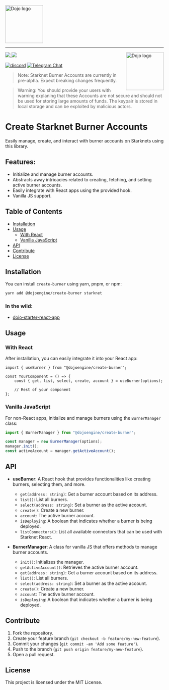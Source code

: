 <picture>
  <source media="(prefers-color-scheme: dark)" srcset=".github/burner.png">
  <img alt="Dojo logo" width="120" src=".github/burner.png">
</picture>

---

<picture>
  <source media="(prefers-color-scheme: dark)" srcset=".github/mark-dark.svg">
  <img alt="Dojo logo" align="right" width="120" src=".github/mark-light.svg">
</picture>

<a href="https://twitter.com/dojostarknet">
<img src="https://img.shields.io/twitter/follow/dojostarknet?style=social"/>
</a>
<a href="https://github.com/dojoengine/dojo">
<img src="https://img.shields.io/github/stars/dojoengine/dojo?style=social"/>
</a>

[![discord](https://img.shields.io/badge/join-dojo-green?logo=discord&logoColor=white)](https://discord.gg/PwDa2mKhR4)
[![Telegram Chat][tg-badge]][tg-url]

[tg-badge]: https://img.shields.io/endpoint?color=neon&logo=telegram&label=chat&style=flat-square&url=https%3A%2F%2Ftg.sumanjay.workers.dev%2Fdojoengine
[tg-url]: https://t.me/dojoengine

> Note: Starknet Burner Accounts are currently in pre-alpha. Expect breaking changes frequently.

> Warning: You should provide your users with warning explaning that these Accounts are not secure and should not be used for storing large amounts of funds. The keypair is stored in local storage and can be exploited by malicious actors.

# Create Starknet Burner Accounts

Easily manage, create, and interact with burner accounts on Starknets using this library.

## Features:

-   Initialize and manage burner accounts.
-   Abstracts away intricacies related to creating, fetching, and setting active burner accounts.
-   Easily integrate with React apps using the provided hook.
-   Vanilla JS support.

## Table of Contents

-   [Installation](#installation)
-   [Usage](#usage)
    -   [With React](#with-react)
    -   [Vanilla JavaScript](#vanilla-javascript)
-   [API](#api)
-   [Contribute](#contribute)
-   [License](#license)

## Installation

You can install `create-burner` using yarn, pnpm, or npm:

```bash
yarn add @dojoengine/create-burner starknet
```

### In the wild:

-   [dojo-starter-react-app](https://github.com/dojoengine/dojo-starter-react-app)

## Usage

### With React

After installation, you can easily integrate it into your React app:

```tsx
import { useBurner } from "@dojoengine/create-burner";

const YourComponent = () => {
    const { get, list, select, create, account } = useBurner(options);

    // Rest of your component
};
```

### Vanilla JavaScript

For non-React apps, initialize and manage burners using the `BurnerManager` class:

```typescript
import { BurnerManager } from "@dojoengine/create-burner";

const manager = new BurnerManager(options);
manager.init();
const activeAccount = manager.getActiveAccount();
```

## API

-   **useBurner**: A React hook that provides functionalities like creating burners, selecting them, and more.

    -   `get(address: string)`: Get a burner account based on its address.
    -   `list()`: List all burners.
    -   `select(address: string)`: Set a burner as the active account.
    -   `create()`: Create a new burner.
    -   `account`: The active burner account.
    -   `isDeploying`: A boolean that indicates whether a burner is being deployed.
    -   `listConnectors()`: List all available connectors that can be used with Starknet React.

-   **BurnerManager**: A class for vanilla JS that offers methods to manage burner accounts.
    -   `init()`: Initializes the manager.
    -   `getActiveAccount()`: Retrieves the active burner account.
    -   `get(address: string)`: Get a burner account based on its address.
    -   `list()`: List all burners.
    -   `select(address: string)`: Set a burner as the active account.
    -   `create()`: Create a new burner.
    -   `account`: The active burner account.
    -   `isDeploying`: A boolean that indicates whether a burner is being deployed.

## Contribute

1. Fork the repository.
2. Create your feature branch (`git checkout -b feature/my-new-feature`).
3. Commit your changes (`git commit -am 'Add some feature'`).
4. Push to the branch (`git push origin feature/my-new-feature`).
5. Open a pull request.

## License

This project is licensed under the MIT License.
